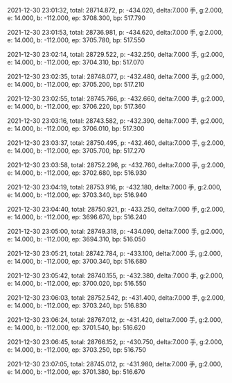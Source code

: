 2021-12-30 23:01:32, total: 28714.872, p: -434.020, delta:7.000 手, g:2.000, e: 14.000, b: -112.000, ep: 3708.300, bp: 517.790

2021-12-30 23:01:53, total: 28736.981, p: -434.620, delta:7.000 手, g:2.000, e: 14.000, b: -112.000, ep: 3705.780, bp: 517.550

2021-12-30 23:02:14, total: 28729.522, p: -432.250, delta:7.000 手, g:2.000, e: 14.000, b: -112.000, ep: 3704.310, bp: 517.070

2021-12-30 23:02:35, total: 28748.077, p: -432.480, delta:7.000 手, g:2.000, e: 14.000, b: -112.000, ep: 3705.200, bp: 517.210

2021-12-30 23:02:55, total: 28745.766, p: -432.660, delta:7.000 手, g:2.000, e: 14.000, b: -112.000, ep: 3706.220, bp: 517.360

2021-12-30 23:03:16, total: 28743.582, p: -432.390, delta:7.000 手, g:2.000, e: 14.000, b: -112.000, ep: 3706.010, bp: 517.300

2021-12-30 23:03:37, total: 28750.495, p: -432.460, delta:7.000 手, g:2.000, e: 14.000, b: -112.000, ep: 3705.700, bp: 517.270

2021-12-30 23:03:58, total: 28752.296, p: -432.760, delta:7.000 手, g:2.000, e: 14.000, b: -112.000, ep: 3702.680, bp: 516.930

2021-12-30 23:04:19, total: 28753.916, p: -432.180, delta:7.000 手, g:2.000, e: 14.000, b: -112.000, ep: 3703.340, bp: 516.940

2021-12-30 23:04:40, total: 28750.921, p: -433.250, delta:7.000 手, g:2.000, e: 14.000, b: -112.000, ep: 3696.670, bp: 516.240

2021-12-30 23:05:00, total: 28749.318, p: -434.090, delta:7.000 手, g:2.000, e: 14.000, b: -112.000, ep: 3694.310, bp: 516.050

2021-12-30 23:05:21, total: 28742.784, p: -433.100, delta:7.000 手, g:2.000, e: 14.000, b: -112.000, ep: 3700.340, bp: 516.680

2021-12-30 23:05:42, total: 28740.155, p: -432.380, delta:7.000 手, g:2.000, e: 14.000, b: -112.000, ep: 3700.020, bp: 516.550

2021-12-30 23:06:03, total: 28752.542, p: -431.400, delta:7.000 手, g:2.000, e: 14.000, b: -112.000, ep: 3703.240, bp: 516.830

2021-12-30 23:06:24, total: 28767.012, p: -431.420, delta:7.000 手, g:2.000, e: 14.000, b: -112.000, ep: 3701.540, bp: 516.620

2021-12-30 23:06:45, total: 28766.152, p: -430.750, delta:7.000 手, g:2.000, e: 14.000, b: -112.000, ep: 3703.250, bp: 516.750

2021-12-30 23:07:05, total: 28745.012, p: -431.980, delta:7.000 手, g:2.000, e: 14.000, b: -112.000, ep: 3701.380, bp: 516.670
